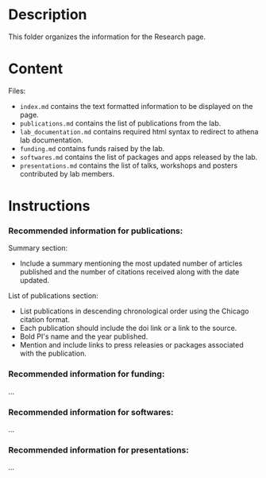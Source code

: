 # Description
This folder organizes the information for the Research page.

# Content
Files:
+ `index.md` contains the text formatted information to be displayed on the page.
+ `publications.md` contains the list of publications from the lab.
+ `lab_documentation.md` contains required html syntax to redirect to athena lab documentation.
+ `funding.md` contains funds raised by the lab.
+ `softwares.md` contains the list of packages and apps released by the lab.
+ `presentations.md` contains the list of talks, workshops and posters contributed by lab members.

# Instructions

### Recommended information for publications:
Summary section:
  + Include a summary mentioning the most updated number of articles published and the number of citations received along with the date updated. 

List of publications section:
+ List publications in descending chronological order using the Chicago citation format.
+ Each publication should include the doi link or a link to the source. 
+ Bold PI's name and the year published.
+ Mention and include links to press releasies or packages associated with the publication.

### Recommended information for funding:
...

### Recommended information for softwares:
...

### Recommended information for presentations:
...


